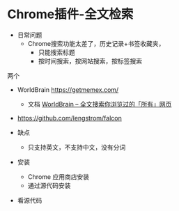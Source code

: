 # Chrome插件-全文检索

- 日常问题
    - Chrome搜索功能太差了，历史记录+书签收藏夹，
        - 只能搜索标题
        - 按时间搜索，按网站搜索，按标签搜索

两个
- WorldBrain https://getmemex.com/
    - 文档 [WorldBrain – 全文搜索你浏览过的「所有」网页](https://www.appinn.com/worldbrain-for-chrome/)
- https://github.com/lengstrom/falcon

- 缺点
    - 只支持英文，不支持中文，没有分词

- 安装
    - Chrome 应用商店安装
    - 通过源代码安装

- 看源代码
